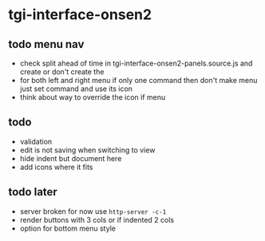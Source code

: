 # tgi-interface-onsen2

todo menu nav
---
- check split ahead of time in tgi-interface-onsen2-panels.source.js and create or don't create the <div class="right">
- for both left and right menu if only one command then don't make menu just set command and use its icon
- think about way to override the icon if menu

todo
---
- validation
- edit is not saving when switching to view
- hide indent but document here
- add icons where it fits

todo later
---
- server broken for now use `http-server -c-1`
- render buttons with 3 cols or if indented 2 cols
- option for bottom menu style
